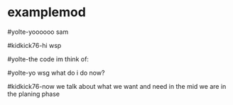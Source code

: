 # examplemod
#yolte-yoooooo sam


#kidkick76-hi wsp


#yolte-the code im think of:


#yolte-yo wsg what do i do now?


#kidkick76-now we talk about what we want and need in the mid we are in the planing phase
